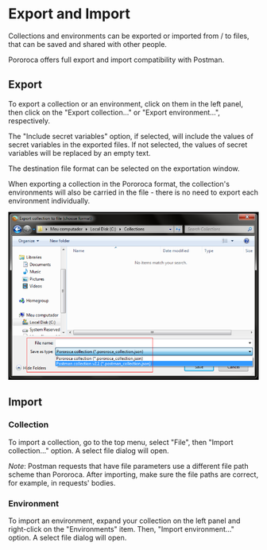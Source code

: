 # Export and Import

Collections and environments can be exported or imported from / to files, that can be saved and shared with other people.

Pororoca offers full export and import compatibility with Postman.

## Export

To export a collection or an environment, click on them in the left panel, then click on the "Export collection..." or "Export environment...", respectively.

The "Include secret variables" option, if selected, will include the values of secret variables in the exported files. If not selected, the values of secret variables will be replaced by an empty text.

The destination file format can be selected on the exportation window.

When exporting a collection in the Pororoca format, the collection's environments will also be carried in the file - there is no need to export each environment individually.

![ExportCollectionFileFormat](./imgs/export_collection_format.png)

## Import

### Collection

To import a collection, go to the top menu, select "File", then "Import collection..." option. A select file dialog will open.

*Note*: Postman requests that have file parameters use a different file path scheme than Pororoca. After importing, make sure the file paths are correct, for example, in requests' bodies.

### Environment

To import an environment, expand your collection on the left panel and right-click on the "Environments" item. Then, "Import environment..." option. A select file dialog will open.